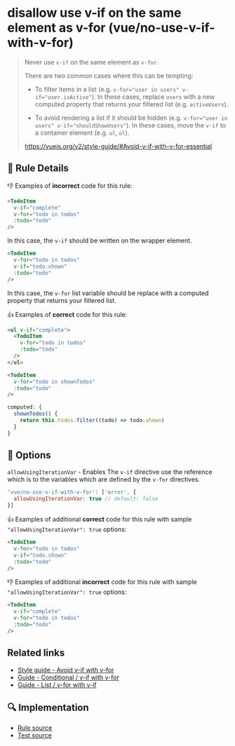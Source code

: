 # disallow use v-if on the same element as v-for (vue/no-use-v-if-with-v-for)

> Never use `v-if` on the same element as `v-for`.
>
> There are two common cases where this can be tempting:
>
> * To filter items in a list (e.g. `v-for="user in users" v-if="user.isActive"`). In these cases, replace `users` with a new computed property that returns your filtered list (e.g. `activeUsers`).
>
> * To avoid rendering a list if it should be hidden (e.g. `v-for="user in users" v-if="shouldShowUsers"`). In these cases, move the `v-if` to a container element (e.g. `ul`, `ol`).
>
> https://vuejs.org/v2/style-guide/#Avoid-v-if-with-v-for-essential


## :book: Rule Details

:-1: Examples of **incorrect** code for this rule:

```html
<TodoItem
  v-if="complete"
  v-for="todo in todos"
  :todo="todo"
/>
```

In this case, the `v-if` should be written on the wrapper element.


```html
<TodoItem
  v-for="todo in todos"
  v-if="todo.shown"
  :todo="todo"
/>
```

In this case, the `v-for` list variable should be replace with a computed property that returns your filtered list.


:+1: Examples of **correct** code for this rule:


```html
<ul v-if="complete">
  <TodoItem
    v-for="todo in todos"
    :todo="todo"
  />
</ul>
```



```html
<TodoItem
  v-for="todo in shownTodos"
  :todo="todo"
/>
```

```js
computed: {
  shownTodos() {
    return this.todos.filter((todo) => todo.shown)
  }
}
```

## :wrench: Options

`allowUsingIterationVar` - Enables The `v-if` directive use the reference which is to the variables which are defined by the `v-for` directives.

```js
'vue/no-use-v-if-with-v-for': ['error', {
  allowUsingIterationVar: true // default: false
}]
```

:+1: Examples of additional **correct** code for this rule with sample `"allowUsingIterationVar": true` options:

```html
<TodoItem
  v-for="todo in todos"
  v-if="todo.shown"
  :todo="todo"
/>
```

:-1: Examples of additional **incorrect** code for this rule with sample `"allowUsingIterationVar": true` options:

```html
<TodoItem
  v-if="complete"
  v-for="todo in todos"
  :todo="todo"
/>
```

## Related links

- [Style guide - Avoid v-if with v-for](https://vuejs.org/v2/style-guide/#Avoid-v-if-with-v-for-essential)
- [Guide - Conditional / v-if with v-for](https://vuejs.org/v2/guide/conditional.html#v-if-with-v-for)
- [Guide - List / v-for with v-if](https://vuejs.org/v2/guide/list.html#v-for-with-v-if)

## :mag: Implementation

- [Rule source](https://github.com/vuejs/eslint-plugin-vue/blob/master/lib/rules/no-use-v-if-with-v-for.js)
- [Test source](https://github.com/vuejs/eslint-plugin-vue/blob/master/tests/lib/rules/no-use-v-if-with-v-for.js)
